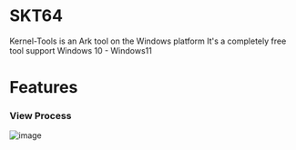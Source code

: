 # SKT64
Kernel-Tools is an Ark tool on the Windows platform
It's a completely free tool
support Windows 10 - Windows11

# Features
### View Process
![image](https://github.com/user-attachments/assets/21cbe407-218d-4ab6-a8c5-76d095ecd61b)
